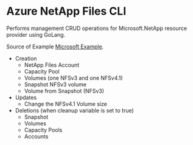 # Azure NetApp Files CLI

Performs management CRUD operations for Microsoft.NetApp resource provider using GoLang.

Source of Example [Microsoft Example](https://github.com/Azure-Samples/netappfiles-go-sdk-sample).

- Creation
    - NetApp Files Account
    - Capacity Pool
    - Volumes (one NFSv3 and one NFSv4.1)
    - Snapshot NFSv3 volume
    - Volume from Snapshot (NFSv3)
- Updates
    - Change the NFSv4.1 Volume size
- Deletions (when cleanup variable is set to true)
    - Snapshot
    - Volumes
    - Capacity Pools
    - Accounts

